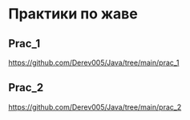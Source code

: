# Практики по жаве
## Prac_1
<https://github.com/Derev005/Java/tree/main/prac_1>
## Prac_2
<https://github.com/Derev005/Java/tree/main/prac_2>
